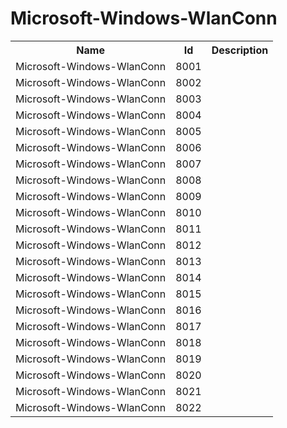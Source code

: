 # Microsoft-Windows-WlanConn

<table>
<colgroup><col/><col/><col/></colgroup>
<tr><th>Name</th><th>Id</th><th>Description</th></tr>
<tr><td>Microsoft-Windows-WlanConn</td><td>8001</td><td></td></tr>
<tr><td>Microsoft-Windows-WlanConn</td><td>8002</td><td></td></tr>
<tr><td>Microsoft-Windows-WlanConn</td><td>8003</td><td></td></tr>
<tr><td>Microsoft-Windows-WlanConn</td><td>8004</td><td></td></tr>
<tr><td>Microsoft-Windows-WlanConn</td><td>8005</td><td></td></tr>
<tr><td>Microsoft-Windows-WlanConn</td><td>8006</td><td></td></tr>
<tr><td>Microsoft-Windows-WlanConn</td><td>8007</td><td></td></tr>
<tr><td>Microsoft-Windows-WlanConn</td><td>8008</td><td></td></tr>
<tr><td>Microsoft-Windows-WlanConn</td><td>8009</td><td></td></tr>
<tr><td>Microsoft-Windows-WlanConn</td><td>8010</td><td></td></tr>
<tr><td>Microsoft-Windows-WlanConn</td><td>8011</td><td></td></tr>
<tr><td>Microsoft-Windows-WlanConn</td><td>8012</td><td></td></tr>
<tr><td>Microsoft-Windows-WlanConn</td><td>8013</td><td></td></tr>
<tr><td>Microsoft-Windows-WlanConn</td><td>8014</td><td></td></tr>
<tr><td>Microsoft-Windows-WlanConn</td><td>8015</td><td></td></tr>
<tr><td>Microsoft-Windows-WlanConn</td><td>8016</td><td></td></tr>
<tr><td>Microsoft-Windows-WlanConn</td><td>8017</td><td></td></tr>
<tr><td>Microsoft-Windows-WlanConn</td><td>8018</td><td></td></tr>
<tr><td>Microsoft-Windows-WlanConn</td><td>8019</td><td></td></tr>
<tr><td>Microsoft-Windows-WlanConn</td><td>8020</td><td></td></tr>
<tr><td>Microsoft-Windows-WlanConn</td><td>8021</td><td></td></tr>
<tr><td>Microsoft-Windows-WlanConn</td><td>8022</td><td></td></tr>
</table>
